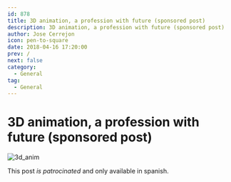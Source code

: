 ```yaml
---
id: 878
title: 3D animation, a profession with future (sponsored post)
description: 3D animation, a profession with future (sponsored post)
author: Jose Cerrejon
icon: pen-to-square
date: 2018-04-16 17:20:00
prev: /
next: false
category:
  - General
tag:
  - General
---
```


# 3D animation, a profession with future (sponsored post)

![3d_anim](/images/2018/04/3d_anim.jpg)

This post *is patrocinated* and only available in spanish.

